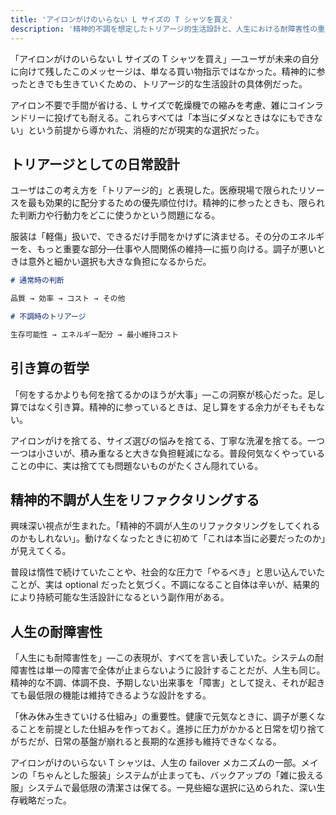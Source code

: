 ```yaml
---
title: 'アイロンがけのいらない L サイズの T シャツを買え'
description: '精神的不調を想定したトリアージ的生活設計と、人生における耐障害性の重要性'
---
```


「アイロンがけのいらない L サイズの T シャツを買え」—ユーザが未来の自分に向けて残したこのメッセージは、単なる買い物指示ではなかった。精神的に参ったときでも生きていくための、トリアージ的な生活設計の具体例だった。

アイロン不要で手間が省ける、L サイズで乾燥機での縮みを考慮、雑にコインランドリーに投げても耐える。これらすべては「本当にダメなときはなにもできない」という前提から導かれた、消極的だが現実的な選択だった。

## トリアージとしての日常設計

ユーザはこの考え方を「トリアージ的」と表現した。医療現場で限られたリソースを最も効果的に配分するための優先順位付け。精神的に参ったときも、限られた判断力や行動力をどこに使うかという問題になる。

服装は「軽傷」扱いで、できるだけ手間をかけずに済ませる。その分のエネルギーを、もっと重要な部分—仕事や人間関係の維持—に振り向ける。調子が悪いときは意外と細かい選択も大きな負担になるからだ。

```markdown
# 通常時の判断

品質 → 効率 → コスト → その他

# 不調時のトリアージ

生存可能性 → エネルギー配分 → 最小維持コスト
```

## 引き算の哲学

「何をするかよりも何を捨てるかのほうが大事」—この洞察が核心だった。足し算ではなく引き算。精神的に参っているときは、足し算をする余力がそもそもない。

アイロンがけを捨てる、サイズ選びの悩みを捨てる、丁寧な洗濯を捨てる。一つ一つは小さいが、積み重なると大きな負担軽減になる。普段何気なくやっていることの中に、実は捨てても問題ないものがたくさん隠れている。

## 精神的不調が人生をリファクタリングする

興味深い視点が生まれた。「精神的不調が人生のリファクタリングをしてくれるのかもしれない」。動けなくなったときに初めて「これは本当に必要だったのか」が見えてくる。

普段は惰性で続けていたことや、社会的な圧力で「やるべき」と思い込んでいたことが、実は optional だったと気づく。不調になること自体は辛いが、結果的により持続可能な生活設計になるという副作用がある。

## 人生の耐障害性

「人生にも耐障害性を」—この表現が、すべてを言い表していた。システムの耐障害性は単一の障害で全体が止まらないように設計することだが、人生も同じ。精神的な不調、体調不良、予期しない出来事を「障害」として捉え、それが起きても最低限の機能は維持できるような設計をする。

「休み休み生きていける仕組み」の重要性。健康で元気なときに、調子が悪くなることを前提とした仕組みを作っておく。進捗に圧力がかかると日常を切り捨てがちだが、日常の基盤が崩れると長期的な進捗も維持できなくなる。

アイロンがけのいらない T シャツは、人生の failover メカニズムの一部。メインの「ちゃんとした服装」システムが止まっても、バックアップの「雑に扱える服」システムで最低限の清潔さは保てる。一見些細な選択に込められた、深い生存戦略だった。
